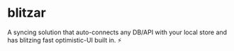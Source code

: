 # blitzar

A syncing solution that auto-connects any DB/API with your local store and has blitzing fast optimistic-UI built in. ⚡️
